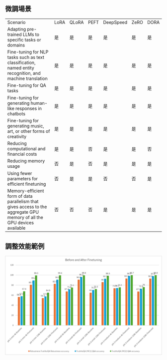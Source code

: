 ﻿## 微調場景

| | | | | | | |
|-|-|-|-|-|-|-|
|Scenario|LoRA|QLoRA|PEFT|DeepSpeed|ZeRO|DORA|
|Adapting pre-trained LLMs to specific tasks or domains|是|是|是|是|是|是|
|Fine-tuning for NLP tasks such as text classification, named entity recognition, and machine translation|是|是|是|是|是|是|
|Fine-tuning for QA tasks|是|是|是|是|是|是|
|Fine-tuning for generating human-like responses in chatbots|是|是|是|是|是|是|
|Fine-tuning for generating music, art, or other forms of creativity|是|是|是|是|是|是|
|Reducing computational and financial costs|是|是|否|是|是|否|
|Reducing memory usage|否|是|否|是|是|是|
|Using fewer parameters for efficient finetuning|否|是|是|否|否|是|
|Memory-efficient form of data parallelism that gives access to the aggregate GPU memory of all the GPU devices available|否|否|否|是|是|是

## 調整效能範例

![微調效能](../../../../imgs/04/00/Finetuningexamples.png)

